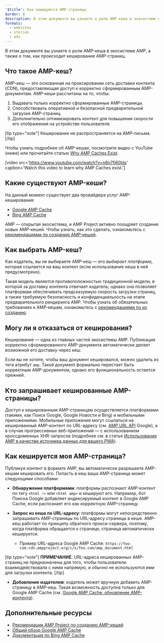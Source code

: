```yaml
---
'$title': Как кешируются AMP-страницы
$order: 0
description: В этом документе вы узнаете о роли AMP-кеша в экосистеме AMP, а также о том, как происходит кеширование AMP-страниц.
formats:
  - websites
  - stories
  - ads
---
```


В этом документе вы узнаете о роли AMP-кеша в экосистеме AMP, а также о том, как происходит кеширование AMP-страниц.

## Что такое AMP-кеш?

AMP-кеш — это основанная на проксировании сеть доставки контента (CDN), предоставляющая доступ к корректно сформированным AMP-документам. AMP-кеши рассчитаны на то, чтобы:

1. Выдавать только корректно сформированные AMP-страницы.
2. Способствовать оперативной и безопасной предварительной загрузке AMP-страниц.
3. Дополнительно оптимизировать контент для повышения скорости его отображения на устройстве пользователя.

[tip type="note"] Кеширование не распространяется на AMP-письма. [/tip]

Чтобы узнать подробнее об AMP-кешах, посмотрите видео с YouTube (ниже) или прочитайте статью [Why AMP Caches Exist](https://medium.com/@pbakaus/why-amp-caches-exist-cd7938da2456).

[video src='https://www.youtube.com/watch?v=n8n7fj60lds' caption='Watch this video to learn why AMP Caches exist.']

## Какие существуют AMP-кеши?

На данный момент существует два провайдера услуг AMP-кеширования:

- [Google AMP Cache](https://developers.google.com/amp/cache/)
- [Bing AMP Cache](https://www.bing.com/webmaster/help/bing-amp-cache-bc1c884c)

AMP — открытая экосистема, и AMP Project активно поощряет создание новых AMP-кешей. Чтобы узнать, как это сделать, ознакомьтесь с [рекомендациями по созданию AMP-кешей](https://github.com/ampproject/amphtml/blob/main/spec/amp-cache-guidelines.md).

## Как выбрать AMP-кеш?

Как издатель, вы не выбираете AMP-кеш — его _выбирает платформа_, которая ссылается на ваш контент (если использование кеша в ней предусмотрено).

Такая модель является противоположностью традиционной модели, в которой за доставку контента отвечает издатель; однако она позволяет платформам обеспечивать предсказуемую скорость загрузки страниц, а также требуемую безопасность и конфиденциальность на этапе предварительного рендеринга AMP. Чтобы узнать об обязательных требованиях к AMP-кешам, ознакомьтесь с [рекомендациями по их созданию](https://github.com/ampproject/amphtml/blob/main/spec/amp-cache-guidelines.md).

## Могу ли я отказаться от кеширования?

Кеширование — одна из главных частей экосистемы AMP. Публикация корректно сформированного AMP-документа автоматически делает возможной его доставку через кеш.

Если вы не хотите, чтобы ваш документ кешировался, можно удалить из тега <html> атрибут `amp`. Такой документ формально перестает быть корректным AMP-документом, однако его функциональность остается прежней.

## Кто запрашивает кешированные AMP-страницы?

Доступ к кешированным AMP-страницам осуществляется платформами (такими, как Поиск Google, Google Новости и Bing) и мобильными приложениями. Мобильные приложения могут ссылаться на кешированный AMP-контент по URL-адресу (см. [AMP URL API](https://developers.google.com/amp/cache/use-amp-url) Google), а в случае прогрессивных веб-приложений — с использованием кроссдоменных XHR-запросов (подробнее см. в статье [Использование AMP в качестве источника данных для вашего PWA](../../../../documentation/guides-and-tutorials/integrate/amp-in-pwa.md)).

<amp-img src="/static/img/docs/platforms_accessing_cache.png" width="1054" height="356" layout="responsive" alt="platforms and mobile apps access cached AMP pages"></amp-img>

## Как кешируется моя AMP-страница?

Публикуя контент в формате AMP, вы автоматически разрешаете AMP-кешам кешировать его. Попасть в кеш ваша AMP-страница может следующими способами:

- **Обнаружение платформами**: платформы распознают AMP-контент по тегу `<html ⚡>` или `<html amp>` и кешируют его. Например, бот Поиска Google добавляет индексируемый контент в Google AMP Cache, если распознает его как корректную AMP-страницу.

- **Запрос из кеша по URL-адресу**: платформы могут непосредственно запрашивать AMP-страницы по URL-адресу страницы в кеше. AMP-кеш работает по принципу обратного прокси-сервера, поэтому, когда платформа обращается к странице, страница автоматически кешируется.

  - Пример URL-адреса Google AMP Cache: `https://foo-com.cdn.ampproject.org/c/s/foo.com/amp_document.html`

[tip type="note"] **ПРИМЕЧАНИЕ.** URL-адреса кешированных AMP-страниц не предназначены для того, чтобы пользователи взаимодействовали с ними напрямую, и обычно не используются ими для загрузки контента. [/tip]

- **Добавление издателем**: издатель может вручную добавить AMP-страницу в AMP-кеш. Такая возможность доступна только для Google AMP Cache (см. [Google AMP Cache: обновление AMP-контента](https://developers.google.com/amp/cache/update-cache)).

## Дополнительные ресурсы

- [Рекомендации AMP Project по созданию AMP-кешей](https://github.com/ampproject/amphtml/blob/main/spec/amp-cache-guidelines.md)
- [Общий обзор Google AMP Cache](https://developers.google.com/amp/cache/overview)
- [Документация по Bing AMP Cache](https://www.bing.com/webmaster/help/bing-amp-cache-bc1c884c)
